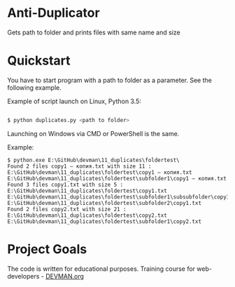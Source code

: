 # Anti-Duplicator

Gets path to folder and prints files with same name and size

# Quickstart

You have to start program with a path to folder as a parameter. See the following example.

Example of script launch on Linux, Python 3.5:

```bash

$ python duplicates.py <path to folder>

```
Launching on Windows via CMD or PowerShell is the same. 

Example:

```
$ python.exe E:\GitHub\devman\11_duplicates\foldertest\
Found 2 files copy1 — копия.txt with size 11 :
E:\GitHub\devman\11_duplicates\foldertest\copy1 — копия.txt
E:\GitHub\devman\11_duplicates\foldertest\subfolder1\copy1 — копия.txt
Found 3 files copy1.txt with size 5 :
E:\GitHub\devman\11_duplicates\foldertest\copy1.txt
E:\GitHub\devman\11_duplicates\foldertest\subfolder1\subsubfolder\copy1.txt
E:\GitHub\devman\11_duplicates\foldertest\subfolder2\copy1.txt
Found 2 files copy2.txt with size 21 :
E:\GitHub\devman\11_duplicates\foldertest\copy2.txt
E:\GitHub\devman\11_duplicates\foldertest\subfolder1\copy2.txt
```

# Project Goals

The code is written for educational purposes. Training course for web-developers - [DEVMAN.org](https://devman.org)
